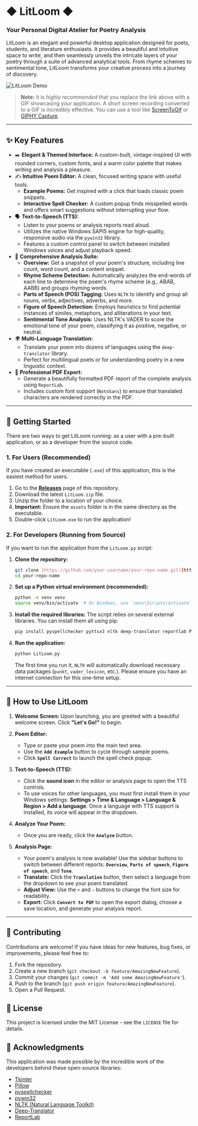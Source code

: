 # ◆ LitLoom ◆
### Your Personal Digital Atelier for Poetry Analysis

LitLoom is an elegant and powerful desktop application designed for poets, students, and literature enthusiasts. It provides a beautiful and intuitive space to write, and then seamlessly unveils the intricate layers of your poetry through a suite of advanced analytical tools. From rhyme schemes to sentimental tone, LitLoom transforms your creative process into a journey of discovery.

![LitLoom Demo](https://i.imgur.com/your-gif-url.gif)
> **Note:** It is *highly recommended* that you replace the link above with a GIF showcasing your application. A short screen recording converted to a GIF is incredibly effective. You can use a tool like [ScreenToGif](https://www.screentogif.com/) or [GIPHY Capture](https://giphy.com/apps/giphycapture).

---

## ✨ Key Features

* ✒️ **Elegant & Themed Interface:** A custom-built, vintage-inspired UI with rounded corners, custom fonts, and a warm color palette that makes writing and analysis a pleasure.
* ✍️ **Intuitive Poem Editor:** A clean, focused writing space with useful tools.
    * **Example Poems:** Get inspired with a click that loads classic poem snippets.
    * **Interactive Spell Checker:** A custom popup finds misspelled words and offers smart suggestions without interrupting your flow.
* 🗣️ **Text-to-Speech (TTS):**
    * Listen to your poems or analysis reports read aloud.
    * Utilizes the native Windows SAPI5 engine for high-quality, responsive audio via the `pywin32` library.
    * Features a custom control panel to switch between installed Windows voices and adjust playback speed.
* 🔬 **Comprehensive Analysis Suite:**
    * **Overview:** Get a snapshot of your poem's structure, including line count, word count, and a content snippet.
    * **Rhyme Scheme Detection:** Automatically analyzes the end-words of each line to determine the poem's rhyme scheme (e.g., ABAB, AABB) and groups rhyming words.
    * **Parts of Speech (POS) Tagging:** Uses `NLTK` to identify and group all nouns, verbs, adjectives, adverbs, and more.
    * **Figure of Speech Detection:** Employs heuristics to find potential instances of similes, metaphors, and alliterations in your text.
    * **Sentimental Tone Analysis:** Uses NLTK's VADER to score the emotional tone of your poem, classifying it as positive, negative, or neutral.
* 🌍 **Multi-Language Translation:**
    * Translate your poem into dozens of languages using the `deep-translator` library.
    * Perfect for multilingual poets or for understanding poetry in a new linguistic context.
* 📄 **Professional PDF Export:**
    * Generate a beautifully formatted PDF report of the complete analysis using `ReportLab`.
    * Includes custom font support (`NotoSans`) to ensure that translated characters are rendered correctly in the PDF.

---

## 🚀 Getting Started

There are two ways to get LitLoom running: as a user with a pre-built application, or as a developer from the source code.

### 1. For Users (Recommended)

If you have created an executable (`.exe`) of this application, this is the easiest method for users.

1.  Go to the [**Releases**](https://github.com/your-username/your-repo-name/releases) page of this repository.
2.  Download the latest `LitLoom.zip` file.
3.  Unzip the folder to a location of your choice.
4.  **Important:** Ensure the `assets` folder is in the same directory as the executable.
5.  Double-click `LitLoom.exe` to run the application!

### 2. For Developers (Running from Source)

If you want to run the application from the `LitLoom.py` script:

1.  **Clone the repository:**
    ```bash
    git clone [https://github.com/your-username/your-repo-name.git](https://github.com/your-username/your-repo-name.git)
    cd your-repo-name
    ```

2.  **Set up a Python virtual environment (recommended):**
    ```bash
    python -m venv venv
    source venv/bin/activate  # On Windows, use `venv\Scripts\activate`
    ```

3.  **Install the required libraries:**
    The script relies on several external libraries. You can install them all using pip:
    ```bash
    pip install pyspellchecker pyttsx3 nltk deep-translator reportlab Pillow pywin32
    ```

4.  **Run the application:**
    ```bash
    python LitLoom.py
    ```
    The first time you run it, `NLTK` will automatically download necessary data packages (`punkt`, `vader_lexicon`, etc.). Please ensure you have an internet connection for this one-time setup.

---

## 📖 How to Use LitLoom

1.  **Welcome Screen:** Upon launching, you are greeted with a beautiful welcome screen. Click **"Let's Go!"** to begin.

2.  **Poem Editor:**
    * Type or paste your poem into the main text area.
    * Use the **`Add Example`** button to cycle through sample poems.
    * Click **`Spell Correct`** to launch the spell check popup.

3.  **Text-to-Speech (TTS):**
    * Click the **sound icon** in the editor or analysis page to open the TTS controls.
    * To use voices for other languages, you must first install them in your Windows settings: **Settings > Time & Language > Language & Region > Add a language**. Once a language with TTS support is installed, its voice will appear in the dropdown.

4.  **Analyze Your Poem:**
    * Once you are ready, click the **`Analyze`** button.

5.  **Analysis Page:**
    * Your poem's analysis is now available! Use the sidebar buttons to switch between different reports: **`Overview`**, **`Parts of speech`**, **`Figure of speech`**, and **`Tone`**.
    * **Translate:** Click the **`Translation`** button, then select a language from the dropdown to see your poem translated.
    * **Adjust View:** Use the `+` and `–` buttons to change the font size for readability.
    * **Export:** Click **`Convert to PDF`** to open the export dialog, choose a save location, and generate your analysis report.

---

## 🤝 Contributing

Contributions are welcome! If you have ideas for new features, bug fixes, or improvements, please feel free to:

1.  Fork the repository.
2.  Create a new branch (`git checkout -b feature/AmazingNewFeature`).
3.  Commit your changes (`git commit -m 'Add some AmazingNewFeature'`).
4.  Push to the branch (`git push origin feature/AmazingNewFeature`).
5.  Open a Pull Request.

## 📜 License

This project is licensed under the MIT License - see the `LICENSE` file for details.

## 🙏 Acknowledgments

This application was made possible by the incredible work of the developers behind these open-source libraries:
* [Tkinter](https://docs.python.org/3/library/tkinter.html)
* [Pillow](https://python-pillow.org/)
* [pyspellchecker](https://github.com/barrust/pyspellchecker)
* [pywin32](https://github.com/mhammond/pywin32)
* [NLTK (Natural Language Toolkit)](https://www.nltk.org/)
* [Deep-Translator](https://github.com/nidhaloff/deep-translator)
* [ReportLab](https://www.reportlab.com/)
